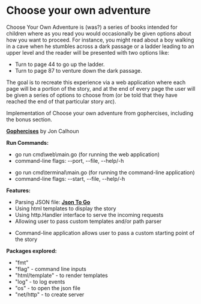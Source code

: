 # Choose your own adventure

Choose Your Own Adventure is (was?) a series of books intended for children where as you read you would occasionally be given options about how you want to proceed. For instance, you might read about a boy walking in a cave when he stumbles across a dark passage or a ladder leading to an upper level and the reader will be presented with two options like:

- Turn to page 44 to go up the ladder.
- Turn to page 87 to venture down the dark passage.

The goal is to recreate this experience via a web application where each page will be a portion of the story, and at the end of every page the user will be given a series of options to choose from (or be told that they have reached the end of that particular story arc).

Implementation of Choose your own adventure from gophercises, including the bonus section.

**[Gophercises](https://courses.calhoun.io/courses/cor_gophercises)**  by Jon Calhoun

**Run Commands:**

- go run cmd\web\main.go (for running the web application)
- command-line flags: --port, --file, --help/-h
* go run cmd\terminal\main.go (for running the command-line application)
* command-line flags: --start, --file, --help/-h

**Features:**

- Parsing JSON file: **[Json To Go](https://mholt.github.io/json-to-go/)**
- Using html templates to display the story
- Using http.Handler interface to serve the incoming requests
- Allowing user to pass custom templates and/or path parser
* Command-line application allows user to pass a custom starting point of the story

**Packages explored:**

- "fmt"
- "flag" - command line inputs
- "html/template" - to render templates
- "log" - to log events
- "os" - to open the json file
- "net/http" - to create server
